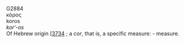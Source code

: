 <body>
  <p>G2884<br>  κόρος  <br> koros  <br><i>kor‘-os </i><br>Of Hebrew origin [<a href="h3734.htm">3734</a> ; a <i>cor</i>, that is, a specific measure: - measure.<br></p>
 </body>